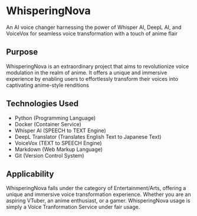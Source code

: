# WhisperingNova
An AI voice changer harnessing the power of Whisper AI, DeepL AI, and VoiceVox for seamless voice transformation with a touch of anime flair

## Purpose
WhisperingNova is an extraordinary project that aims to revolutionize voice modulation in the realm of anime. It offers a unique and immersive experience by enabling users to effortlessly transform their voices into captivating anime-style renditions

## Technologies Used
- Python    (Programming Language)
- Docker    (Container Service)
- Whisper AI    (SPEECH to TEXT Engine)
- DeepL Translator  (Translates English Text to Japanese Text)
- VoiceVox  (TEXT to SPEECH Engine)
- Markdown  (Web Markup Language)
- Git   (Version Control System)

## Applicability
WhisperingNova falls under the category of Entertainment/Arts, offering a unique and immersive voice transformation experience. Whether you are an aspiring VTuber, an anime enthusiast, or a gamer. WhisperingNova usage is simply a Voice Tranformation Service under fair usage.
